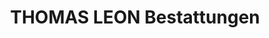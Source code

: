 ---
title: "THOMAS LEON Bestattungen"
url: /endingen-am-kaiserstuhl/thomas-leon-bestattungen/
shop: Bestattungen
---